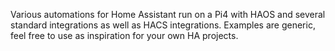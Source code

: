 Various automations for Home Assistant run on a Pi4 with HAOS and several standard integrations as well as HACS integrations. Examples are generic, feel free to use as inspiration for your own HA projects.
